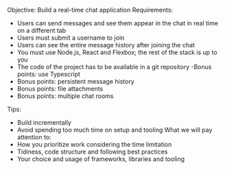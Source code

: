 Objective:
Build a real-time chat application
Requirements:
- Users can send messages and see them appear in the chat in real time on a different tab
- Users must submit a username to join
- Users can see the entire message history after joining the chat
- You must use Node.js, React and Flexbox; the rest of the stack is up to you
- The code of the project has to be available in a git repository
-Bonus points: use Typescript
- Bonus points: persistent message history
- Bonus points: file attachments
- Bonus points: multiple chat rooms

Tips:
- Build incrementally
- Avoid spending too much time on setup and tooling
What we will pay attention to:
- How you prioritize work considering the time limitation
- Tidiness, code structure and following best practices
- Your choice and usage of frameworks, libraries and tooling